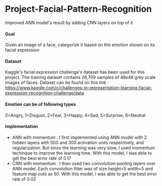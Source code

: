 # Project-Facial-Pattern-Recognition
Improved ANN model's result by adding CNN layers on top of it

#### Goal ####
Given an image of a face, categorize it based on the emotion shown on its facial expression

#### Dataset ####
Kaggle's facial expression challenge's dataset has been used for this project. The training dataset contains 28,709 samples of 48x48 grey scale images of faces.
Dataset can be found on this link : https://www.kaggle.com/c/challenges-in-representation-learning-facial-expression-recognition-challenge/data

#### Emotion can be of following types ####
0=Angry, 1=Disgust, 2=Fear, 3=Happy, 4=Sad, 5=Surprise, 6=Neutral

#### Implementation ####
* ANN with momentum : I first implemented using ANN model with 2 hidden layers with 500 and 300 activation units respectively, and regularization. But since the learning was very slow, I used momentum techinque to improve the learning time. With this model, I was able to get the best error rate of 0.17
* CNN with momentum : I then used two convolution-pooling layers over ANN model. Each convolution filter was of size height=5 width=5 and feature map outs as 50. With this model, I was able to get the best error rate of 0.02
